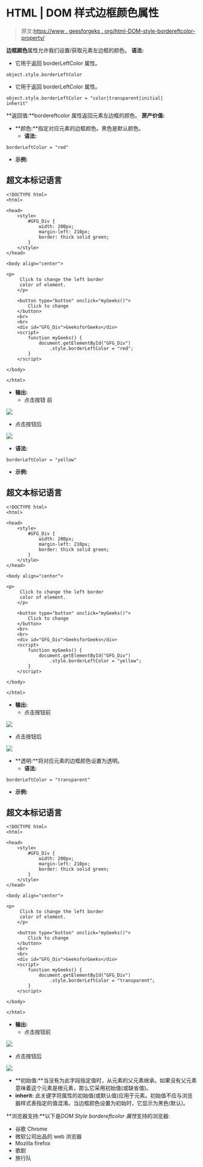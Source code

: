 # HTML | DOM 样式边框颜色属性

> 原文:[https://www . geesforgeks . org/html-DOM-style-bordereftcolor-property/](https://www.geeksforgeeks.org/html-dom-style-borderleftcolor-property/)

**边框颜色**属性允许我们设置/获取元素左边框的颜色。
**语法:**

*   它用于返回 borderLeftColor 属性。

```
object.style.borderLeftColor
```

*   它用于返回 borderLeftColor 属性。

```
object.style.borderLeftColor = "color|transparent|initial|
inherit"
```

**返回值:**bordereftcolor 属性返回元素左边框的颜色。
**房产价值:**

*   **颜色:**指定对应元素的边框颜色。黑色是默认颜色。
    *   **语法:**

```
borderLeftColor = "red"
```

*   **示例:**

## 超文本标记语言

```
<!DOCTYPE html>
<html>

<head>
    <style>
        #GFG_Div {
            width: 200px;
            margin-left: 210px;
            border: thick solid green;
        }
    </style>
</head>

<body align="center">

<p>
     Click to change the left border
     color of element.
    </p>

    <button type="button" onclick="myGeeks()">
        Click to change
    </button>
    <br>
    <br>
    <div id="GFG_Div">GeeksforGeeks</div>
    <script>
        function myGeeks() {
            document.getElementById("GFG_Div")
                .style.borderLeftColor = "red";
        }
    </script>

</body>

</html>
```

*   **输出:**
    *   点击按钮
        前

![](img/77af12785dcc10ad042e9b8efae56f53.png)

*   点击按钮后

![](img/2b20bfcb7503ebfe5df53bc99805deea.png)

*   **语法:**

```
borderLeftColor = "yellow"
```

*   **示例:**

## 超文本标记语言

```
<!DOCTYPE html>
<html>

<head>
    <style>
        #GFG_Div {
            width: 200px;
            margin-left: 210px;
            border: thick solid green;
        }
    </style>
</head>

<body align="center">

<p>
     Click to change the left border
     color of element.
    </p>

    <button type="button" onclick="myGeeks()">
        Click to change
    </button>
    <br>
    <br>
    <div id="GFG_Div">GeeksforGeeks</div>
    <script>
        function myGeeks() {
            document.getElementById("GFG_Div")
                .style.borderLeftColor = "yellow";
        }
    </script>

</body>

</html>
```

*   **输出:**
    *   点击按钮前

![](img/4acff8994abc93b0727aa0e2ccb663c4.png)

*   点击按钮后

![](img/c2fe304643d73102a250ec28287256ed.png)

*   **透明:**将对应元素的边框颜色设置为透明。
    *   **语法:**

```
borderLeftColor = "transparent"
```

*   **示例:**

## 超文本标记语言

```
<!DOCTYPE html>
<html>

<head>
    <style>
        #GFG_Div {
            width: 200px;
            margin-left: 210px;
            border: thick solid green;
        }
    </style>
</head>

<body align="center">

<p>
     Click to change the left border
     color of element.
    </p>

    <button type="button" onclick="myGeeks()">
        Click to change
    </button>
    <br>
    <br>
    <div id="GFG_Div">GeeksforGeeks</div>
    <script>
        function myGeeks() {
            document.getElementById("GFG_Div")
                .style.borderLeftColor = "transparent";
        }
    </script>

</body>

</html>
```

*   **输出:**
    *   点击按钮前

![](img/4f561aa31ad005d820bf4a8cdb274609.png)

*   点击按钮后

![](img/9bc5f64dd2d8fe8b211f6d185b8ae667.png)

*   **初始值:**当没有为此字段指定值时，从元素的父元素继承。如果没有父元素意味着这个元素是根元素，那么它采用初始值(或缺省值)。
*   **inherit:** 此关键字将属性的初始值(或默认值)应用于元素。初始值不应与浏览器样式表指定的值混淆。当边框颜色设置为初始时，它显示为黑色(默认)。

**浏览器支持:**以下是*DOM Style bordereftcolor 属性*支持的浏览器:

*   谷歌 Chrome
*   微软公司出品的 web 浏览器
*   Mozilla firefox
*   歌剧
*   旅行队